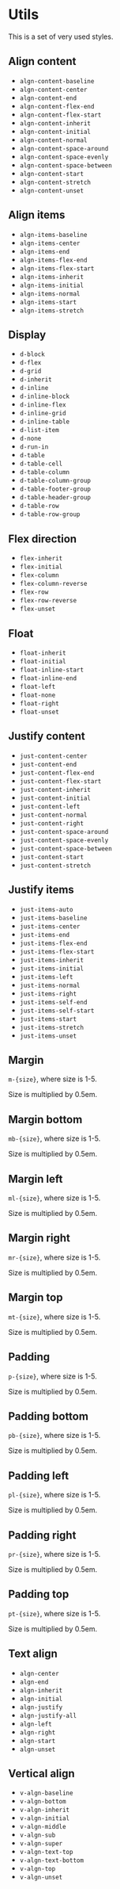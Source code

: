 # Utils

This is a set of very used styles.

## Align content

- `algn-content-baseline`
- `algn-content-center`
- `algn-content-end`
- `algn-content-flex-end`
- `algn-content-flex-start`
- `algn-content-inherit`
- `algn-content-initial`
- `algn-content-normal`
- `algn-content-space-around`
- `algn-content-space-evenly`
- `algn-content-space-between`
- `algn-content-start`
- `algn-content-stretch`
- `algn-content-unset`

## Align items

- `algn-items-baseline`
- `algn-items-center`
- `algn-items-end`
- `algn-items-flex-end`
- `algn-items-flex-start`
- `algn-items-inherit`
- `algn-items-initial`
- `algn-items-normal`
- `algn-items-start`
- `algn-items-stretch`

## Display

- `d-block`
- `d-flex`
- `d-grid`
- `d-inherit`
- `d-inline`
- `d-inline-block`
- `d-inline-flex`
- `d-inline-grid`
- `d-inline-table`
- `d-list-item`
- `d-none`
- `d-run-in`
- `d-table`
- `d-table-cell`
- `d-table-column`
- `d-table-column-group`
- `d-table-footer-group`
- `d-table-header-group`
- `d-table-row`
- `d-table-row-group`

## Flex direction

- `flex-inherit`
- `flex-initial`
- `flex-column`
- `flex-column-reverse`
- `flex-row`
- `flex-row-reverse`
- `flex-unset`

## Float

- `float-inherit`
- `float-initial`
- `float-inline-start`
- `float-inline-end`
- `float-left`
- `float-none`
- `float-right`
- `float-unset`

## Justify content

- `just-content-center`
- `just-content-end`
- `just-content-flex-end`
- `just-content-flex-start`
- `just-content-inherit`
- `just-content-initial`
- `just-content-left`
- `just-content-normal`
- `just-content-right`
- `just-content-space-around`
- `just-content-space-evenly`
- `just-content-space-between`
- `just-content-start`
- `just-content-stretch`

## Justify items

- `just-items-auto`
- `just-items-baseline`
- `just-items-center`
- `just-items-end`
- `just-items-flex-end`
- `just-items-flex-start`
- `just-items-inherit`
- `just-items-initial`
- `just-items-left`
- `just-items-normal`
- `just-items-right`
- `just-items-self-end`
- `just-items-self-start`
- `just-items-start`
- `just-items-stretch`
- `just-items-unset`

## Margin

`m-{size}`, where size is 1-5.

Size is multiplied by 0.5em.

## Margin bottom

`mb-{size}`, where size is 1-5.

Size is multiplied by 0.5em.

## Margin left

`ml-{size}`, where size is 1-5.

Size is multiplied by 0.5em.

## Margin right

`mr-{size}`, where size is 1-5.

Size is multiplied by 0.5em.

## Margin top

`mt-{size}`, where size is 1-5.

Size is multiplied by 0.5em.

## Padding

`p-{size}`, where size is 1-5.

Size is multiplied by 0.5em.

## Padding bottom

`pb-{size}`, where size is 1-5.

Size is multiplied by 0.5em.

## Padding left

`pl-{size}`, where size is 1-5.

Size is multiplied by 0.5em.

## Padding right

`pr-{size}`, where size is 1-5.

Size is multiplied by 0.5em.

## Padding top

`pt-{size}`, where size is 1-5.

Size is multiplied by 0.5em.

## Text align

- `algn-center`
- `algn-end`
- `algn-inherit`
- `algn-initial`
- `algn-justify`
- `algn-justify-all`
- `algn-left`
- `algn-right`
- `algn-start`
- `algn-unset`

## Vertical align

- `v-algn-baseline`
- `v-algn-bottom`
- `v-algn-inherit`
- `v-algn-initial`
- `v-algn-middle`
- `v-algn-sub`
- `v-algn-super`
- `v-algn-text-top`
- `v-algn-text-bottom`
- `v-algn-top`
- `v-algn-unset`